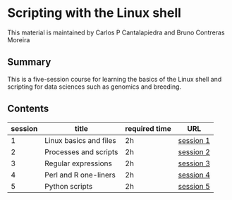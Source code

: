 # Scripting with the Linux shell

This material is maintained by Carlos P Cantalapiedra and Bruno Contreras Moreira

##  Summary

This is a five-session course for learning the basics of the Linux shell and scripting for data sciences such as genomics and breeding.

## Contents

|session|title|required time|URL|
|-------|-----|-------------|---|
|1|Linux basics and files|2h|[session 1](./session1.md)|
|2|Processes and scripts|2h|[session 2](./session2.md)|
|3|Regular expressions|2h|[session 3](./session3.md)|
|4|Perl and R one-liners|2h|[session 4](./session4.md)|
|5|Python scripts|2h|[session 5](./session5.md)|
